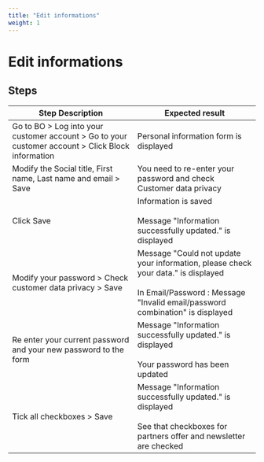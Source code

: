 ```yaml
---
title: "Edit informations"
weight: 1
---
```


# Edit informations
## Steps
| Step Description | Expected result |
| ----- | ----- |
| Go to BO > Log into your customer account > Go to your customer account > Click Block information | Personal information form is displayed |
| Modify the Social title, First name, Last name and email > Save | You need to re-enter your password and check Customer data privacy |
| Click Save | Information is saved<br><br>Message "Information successfully updated." is displayed |
| Modify your password > Check customer data privacy > Save | Message "Could not update your information, please check your data." is displayed<br><br>In Email/Password : Message "Invalid email/password combination" is displayed |
| Re enter your current password and your new password to the form | Message "Information successfully updated." is displayed<br><br>Your password has been updated |
| Tick all checkboxes > Save | Message "Information successfully updated." is displayed<br><br>See that checkboxes for partners offer and newsletter are checked |
